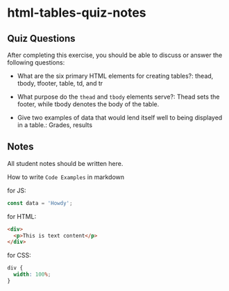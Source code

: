 # html-tables-quiz-notes

## Quiz Questions

After completing this exercise, you should be able to discuss or answer the following questions:

- What are the six primary HTML elements for creating tables?: thead, tbody, tfooter, table, td, and tr

- What purpose do the `thead` and `tbody` elements serve?: Thead sets the footer, while tbody denotes the body of the table.

- Give two examples of data that would lend itself well to being displayed in a table.: Grades, results

## Notes

All student notes should be written here.

How to write `Code Examples` in markdown

for JS:

```javascript
const data = 'Howdy';
```

for HTML:

```html
<div>
  <p>This is text content</p>
</div>
```

for CSS:

```css
div {
  width: 100%;
}
```
